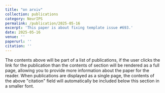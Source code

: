```yaml
---
title: "on arxiv"
collection: publications
category: NeurIPS
permalink: /publication/2025-05-16
excerpt: 'This paper is about fixing template issue #693.'
date: 2025-05-16
venue: ''
paperurl: ''
citation: ''
---
```


The contents above will be part of a list of publications, if the user clicks the link for the publication than the contents of section will be rendered as a full page, allowing you to provide more information about the paper for the reader. When publications are displayed as a single page, the contents of the above "citation" field will automatically be included below this section in a smaller font.
